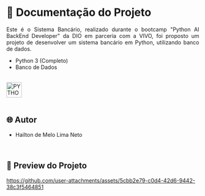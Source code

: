 # 📒 Documentação do Projeto

<p align="justify">
Este é o Sistema Bancário, realizado durante o bootcamp "Python AI BackEnd Developer" da DIO em parceria com a VIVO, foi proposto um projeto de desenvolver um sistema bancário em Python, utilizando banco de dados.
</p>

- Python 3 (Completo)
- Banco de Dados

<div style="display: inline_block"><br>
  <img align="center" alt="PYTHON" heigth="30" width="40" src="https://cdn.jsdelivr.net/gh/devicons/devicon@latest/icons/python/python-original.svg">
</div>

<br>

## 🌐 Autor

- Hailton de Melo Lima Neto

<br>

## 🔗 Preview do Projeto

<p>
  

https://github.com/user-attachments/assets/5cbb2e79-c0d4-42d6-9442-38c3f5464851


</p>
